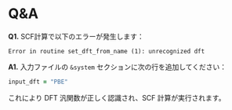 # Q&A

**Q1.** SCF計算で以下のエラーが発生します：
```text
Error in routine set_dft_from_name (1): unrecognized dft
```

**A1.** 入力ファイルの `&system` セクションに次の行を追加してください：
```fortran
input_dft = "PBE"
```

これにより DFT 汎関数が正しく認識され、SCF 計算が実行されます。

